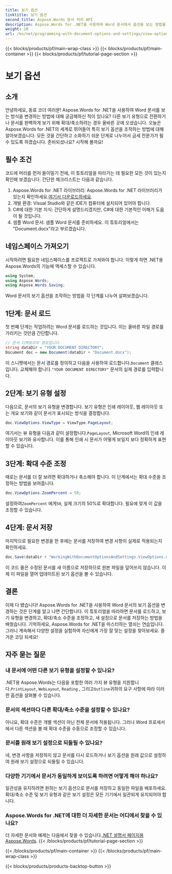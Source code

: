 ```yaml
---
title: 보기 옵션
linktitle: 보기 옵션
second_title: Aspose.Words 문서 처리 API
description: Aspose.Words for .NET을 사용하여 Word 문서에서 옵션을 보는 방법을 알아보세요. 이 가이드에서는 보기 유형 설정, 확대/축소 수준 조정 및 문서 저장에 대해 다룹니다.
weight: 10
url: /ko/net/programming-with-document-options-and-settings/view-options/
---
```


{{< blocks/products/pf/main-wrap-class >}}
{{< blocks/products/pf/main-container >}}
{{< blocks/products/pf/tutorial-page-section >}}

# 보기 옵션

## 소개

안녕하세요, 동료 코더 여러분! Aspose.Words for .NET을 사용하여 Word 문서를 보는 방식을 변경하는 방법에 대해 궁금해하신 적이 있나요? 다른 보기 유형으로 전환하거나 문서를 완벽하게 보기 위해 확대/축소하려는 경우 올바른 곳에 오셨습니다. 오늘은 Aspose.Words for .NET의 세계로 뛰어들어 특히 보기 옵션을 조작하는 방법에 대해 알아보겠습니다. 모든 것을 간단하고 소화하기 쉬운 단계로 나누어서 금세 전문가가 될 수 있도록 하겠습니다. 준비되셨나요? 시작해 볼까요!

## 필수 조건

코드에 머리를 먼저 들이밀기 전에, 이 튜토리얼을 따라가는 데 필요한 모든 것이 있는지 확인해 보겠습니다. 간단한 체크리스트는 다음과 같습니다.

1.  Aspose.Words for .NET 라이브러리: Aspose.Words for .NET 라이브러리가 있는지 확인하세요.[여기서 다운로드하세요](https://releases.aspose.com/words/net/).
2. 개발 환경: Visual Studio와 같은 IDE가 컴퓨터에 설치되어 있어야 합니다.
3. C#에 대한 기본 지식: 간단하게 설명드리겠지만, C#에 대한 기본적인 이해가 도움이 될 것입니다.
4. 샘플 Word 문서: 샘플 Word 문서를 준비하세요. 이 튜토리얼에서는 "Document.docx"라고 부르겠습니다.

## 네임스페이스 가져오기

시작하려면 필요한 네임스페이스를 프로젝트로 가져와야 합니다. 이렇게 하면 .NET용 Aspose.Words의 기능에 액세스할 수 있습니다.

```csharp
using System;
using Aspose.Words;
using Aspose.Words.Saving;
```

Word 문서의 보기 옵션을 조작하는 방법을 각 단계를 나누어 살펴보겠습니다.

## 1단계: 문서 로드

첫 번째 단계는 작업하려는 Word 문서를 로드하는 것입니다. 이는 올바른 파일 경로를 가리키는 것만큼 간단합니다.

```csharp
// 문서 디렉토리의 경로입니다.
string dataDir = "YOUR DOCUMENT DIRECTORY";
Document doc = new Document(dataDir + "Document.docx");
```

 이 스니펫에서는 문서 경로를 정의하고 다음을 사용하여 로드합니다.`Document` 클래스입니다. 교체해야 합니다.`"YOUR DOCUMENT DIRECTORY"` 문서의 실제 경로를 입력합니다.

## 2단계: 보기 유형 설정

다음으로, 문서의 보기 유형을 변경합니다. 보기 유형은 인쇄 레이아웃, 웹 레이아웃 또는 개요 보기와 같이 문서가 표시되는 방식을 결정합니다.

```csharp
doc.ViewOptions.ViewType = ViewType.PageLayout;
```

 여기서는 뷰 유형을 다음과 같이 설정합니다.`PageLayout`, Microsoft Word의 인쇄 레이아웃 보기와 유사합니다. 이를 통해 인쇄 시 문서가 어떻게 보일지 보다 정확하게 표현할 수 있습니다.

## 3단계: 확대 수준 조정

때로는 문서를 더 잘 보려면 확대하거나 축소해야 합니다. 이 단계에서는 확대 수준을 조정하는 방법을 보여줍니다.

```csharp
doc.ViewOptions.ZoomPercent = 50;
```

 설정하여`ZoomPercent` 에게`50`, 실제 크기의 50%로 확대합니다. 필요에 맞게 이 값을 조정할 수 있습니다.

## 4단계: 문서 저장

마지막으로 필요한 변경을 한 후에는 문서를 저장하여 변경 사항이 실제로 적용되는지 확인하세요.

```csharp
doc.Save(dataDir + "WorkingWithDocumentOptionsAndSettings.ViewOptions.docx");
```

이 코드 줄은 수정된 문서를 새 이름으로 저장하므로 원본 파일을 덮어쓰지 않습니다. 이제 이 파일을 열어 업데이트된 보기 옵션을 볼 수 있습니다.

## 결론

이제 다 됐습니다! Aspose.Words for .NET을 사용하여 Word 문서의 보기 옵션을 변경하는 것은 단계를 알고 나면 간단합니다. 이 튜토리얼을 따라하면 문서를 로드하고, 보기 유형을 변경하고, 확대/축소 수준을 조정하고, 새 설정으로 문서를 저장하는 방법을 배웠습니다. 기억하세요, Aspose.Words for .NET을 마스터하는 열쇠는 연습입니다. 그러니 계속해서 다양한 설정을 실험하여 자신에게 가장 잘 맞는 설정을 찾아보세요. 즐거운 코딩 되세요!

## 자주 묻는 질문

### 내 문서에 어떤 다른 보기 유형을 설정할 수 있나요?

 .NET용 Aspose.Words는 다음을 포함한 여러 가지 뷰 유형을 지원합니다.`PrintLayout`, `WebLayout`, `Reading` , 그리고`Outline`귀하의 요구 사항에 따라 이러한 옵션을 살펴볼 수 있습니다.

### 문서의 섹션마다 다른 확대/축소 수준을 설정할 수 있나요?

아니요, 확대 수준은 개별 섹션이 아닌 전체 문서에 적용됩니다. 그러나 Word 프로세서에서 다른 섹션을 볼 때 확대 수준을 수동으로 조정할 수 있습니다.

### 문서를 원래 보기 설정으로 되돌릴 수 있나요?

네, 변경 사항을 저장하지 않고 문서를 다시 로드하거나 보기 옵션을 원래 값으로 설정하여 원래 보기 설정으로 되돌릴 수 있습니다.

### 다양한 기기에서 문서가 동일하게 보이도록 하려면 어떻게 해야 하나요?

일관성을 유지하려면 원하는 보기 옵션으로 문서를 저장하고 동일한 파일을 배포하세요. 확대/축소 수준 및 보기 유형과 같은 보기 설정은 모든 기기에서 일관되게 유지되어야 합니다.

### Aspose.Words for .NET에 대한 더 자세한 문서는 어디에서 찾을 수 있나요?

 더 자세한 문서와 예제는 다음에서 찾을 수 있습니다.[.NET 설명서 페이지용 Aspose.Words](https://reference.aspose.com/words/net/).
{{< /blocks/products/pf/tutorial-page-section >}}

{{< /blocks/products/pf/main-container >}}
{{< /blocks/products/pf/main-wrap-class >}}

{{< blocks/products/products-backtop-button >}}
